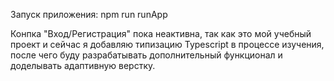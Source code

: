 Запуск приложения: npm run runApp  

Конпка "Вход/Регистрация" пока неактивна, так как это мой учебный проект и сейчас я добавляю типизацию Typescript  в процессе изучения, после чего буду разрабатывать дополнительный функционал и доделывать адаптивную верстку.

